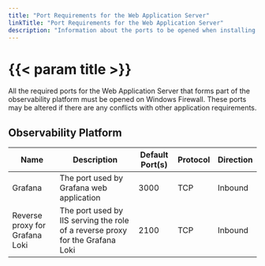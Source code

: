 ```yaml
---
title: "Port Requirements for the Web Application Server"
linkTitle: "Port Requirements for the Web Application Server"
description: "Information about the ports to be opened when installing the observability platform"
---
```


# {{< param title >}}

All the required ports for the Web Application Server that forms part of the observability platform must be opened on Windows Firewall. These ports may be altered if there are any conflicts with other application requirements.

## Observability Platform

| Name | Description | Default Port(s) | Protocol | Direction |
|------|-------------|-----------------|----------|-----------|
| Grafana | The port used by Grafana web application | 3000 | TCP | Inbound |
| Reverse proxy for Grafana Loki | The port used by IIS serving the role of a reverse proxy for the Grafana Loki | 2100 | TCP | Inbound |
